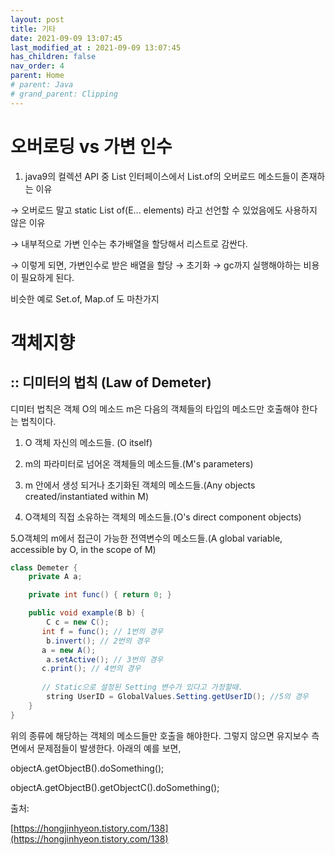 ```yaml
---
layout: post
title: 기타
date: 2021-09-09 13:07:45
last_modified_at : 2021-09-09 13:07:45
has_children: false
nav_order: 4
parent: Home
# parent: Java
# grand_parent: Clipping
---
```


# 오버로딩 vs 가변 인수

1. java9의 컬렉션 API 중 List 인터페이스에서 List.of의 오버로드 메소드들이 존재하는 이유

→ 오버로드 말고 static <E> List<E> of(E... elements) 라고 선언할 수 있었음에도 사용하지 않은 이유

→ 내부적으로 가변 인수는 추가배열을 할당해서 리스트로 감싼다. 

→ 이렇게 되면, 가변인수로 받은 배열을 할당 → 초기화 → gc까지 실행해야하는 비용이 필요하게 된다.

비슷한 예로 Set.of, Map.of 도 마찬가지

# 객체지향

## :: 디미터의 법칙 (Law of Demeter)

디미터 법칙은 객체 O의 메소드 m은 다음의 객체들의 타입의 메소드만 호출해야 한다는 법칙이다.

1. O 객체 자신의 메소드들. (O itself)

2. m의 파라미터로 넘어온 객체들의 메소드들.(M's parameters)

3. m 안에서 생성 되거나 초기화된 객체의 메소드들.(Any objects created/instantiated within M)

4. O객체의 직접 소유하는 객체의 메소드들.(O's direct component objects)

5.O객체의 m에서 접근이 가능한 전역변수의 메소드들.(A global variable, accessible by O, in the scope of M)

```java
class Demeter {
    private A a;

    private int func() { return 0; }

    public void example(B b) {
        C c = new C();
       int f = func(); // 1번의 경우
        b.invert(); // 2번의 경우
       a = new A();
        a.setActive(); // 3번의 경우
       c.print(); // 4번의 경우
 
       // Static으로 설정된 Setting 변수가 있다고 가정할때.
        string UserID = GlobalValues.Setting.getUserID(); //5의 경우
    }
}
```

위의 종류에 해당하는 객체의 메소드들만 호출을 해야한다. 그렇지 않으면 유지보수 측면에서 문제점들이 발생한다. 아래의 예를 보면,

objectA.getObjectB().doSomething();

objectA.getObjectB().getObjectC().doSomething();

출처:

[https://hongjinhyeon.tistory.com/138](https://hongjinhyeon.tistory.com/138)